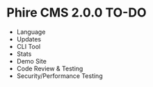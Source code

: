 Phire CMS 2.0.0 TO-DO
=====================

- Language
- Updates
- CLI Tool
- Stats
- Demo Site
- Code Review & Testing
- Security/Performance Testing
